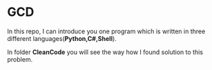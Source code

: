 # GCD
In this repo, I can introduce you one program which is
written in three different languages(**Python,C#,Shell**).

In folder **CleanCode** you will see the way how I found
solution to this problem.
